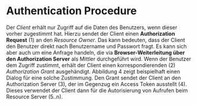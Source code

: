 Authentication Procedure
========================

Der *Client* erhält nur Zugriff auf die Daten des Benutzers, wenn dieser vorher zugestimmt hat. Hierzu sendet der Client einen **Authorization Request** (1) an den *Resource Owner*. Das kann bedeuten, dass der Client den Benutzer direkt nach Benutzername und Passwort fragt. Es kann sich aber auch um eine Anfrage handeln, die via **Browser-Weiterleitung über den Authorization Server** als Mittler durchgeführt wird. Wenn der Benutzer dem Zugriff zustimmt, erhält der Client einen korrespondierenden (2) *Authorization Grant* ausgehändigt. Abbildung 4 zeigt beispielhaft einen Dialog für eine solche Zustimmung. Den Grant sendet der Client an den Authorization Server (3), der im Gegenzug ein Access Token ausstellt (4). Dieses verwendet der Client dann für die Autorisierung von Aufrufen beim Resource Server (5..n).